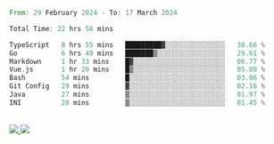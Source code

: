 
<!--START_SECTION:waka-->

```rust
From: 29 February 2024 - To: 17 March 2024

Total Time: 22 hrs 56 mins

TypeScript   8 hrs 55 mins   █████████▓░░░░░░░░░░░░░░░   38.66 %
Go           6 hrs 49 mins   ███████▒░░░░░░░░░░░░░░░░░   29.61 %
Markdown     1 hr 33 mins    █▓░░░░░░░░░░░░░░░░░░░░░░░   06.77 %
Vue.js       1 hr 20 mins    █▒░░░░░░░░░░░░░░░░░░░░░░░   05.80 %
Bash         54 mins         █░░░░░░░░░░░░░░░░░░░░░░░░   03.96 %
Git Config   29 mins         ▓░░░░░░░░░░░░░░░░░░░░░░░░   02.16 %
Java         27 mins         ▒░░░░░░░░░░░░░░░░░░░░░░░░   01.97 %
INI          20 mins         ▒░░░░░░░░░░░░░░░░░░░░░░░░   01.45 %
```

<!--END_SECTION:waka-->


<div style="display: inline_block"><br>
  <a style="border-radius:10px;" href="https://www.linkedin.com/in/yan-fernandes-55a81a201/" target="_blank"><img src="https://img.shields.io/badge/LinkedIn-0077B5?style=for-the-badge&logo=linkedin&logoColor=white" target="_blank"</a> 
  <a style="border-radius:10px;" href = "mailto:yanfernandes404@gmail.com"><img src="https://img.shields.io/badge/-Gmail-%23333?style=for-the-badge&logo=gmail&logoColor=white" target="_blank"></a>
</div>
